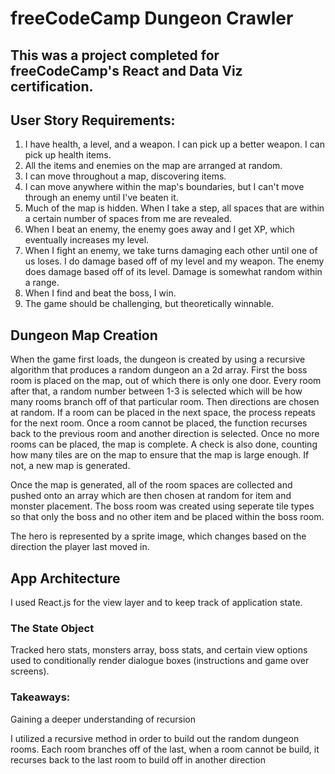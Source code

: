 # freeCodeCamp Dungeon Crawler

## This was a project completed for freeCodeCamp's React and Data Viz certification.

## User Story Requirements:
1. I have health, a level, and a weapon. I can pick up a better weapon. I can pick up health items.
2. All the items and enemies on the map are arranged at random.
3. I can move throughout a map, discovering items.
4. I can move anywhere within the map's boundaries, but I can't move through an enemy until I've beaten it.
5. Much of the map is hidden. When I take a step, all spaces that are within a certain number of spaces from me are revealed.
6. When I beat an enemy, the enemy goes away and I get XP, which eventually increases my level.
7. When I fight an enemy, we take turns damaging each other until one of us loses. I do damage based off of my level and my weapon. The enemy does damage based off of its level. Damage is somewhat random within a range.
8. When I find and beat the boss, I win.
9. The game should be challenging, but theoretically winnable.

## Dungeon Map Creation

When the game first loads, the dungeon is created by using a recursive algorithm that produces a random dungeon an a 2d array. First the boss room is placed on the map, out of which there is only one door. Every room after that, a random number between 1-3 is selected which will be how many rooms branch off of that particular room. Then directions are chosen at random. If a room can be placed in the next space, the process repeats for the next room. Once a room cannot be placed, the function recurses back to the previous room and another direction is selected. Once no more rooms can be placed, the map is complete. A check is also done, counting how many tiles are on the map to ensure that the map is large enough. If not, a new map is generated.

Once the map is generated, all of the room spaces are collected and pushed onto an array which are then chosen at random for item and monster placement. The boss room was created using seperate tile types so that only the boss and no other item and be placed within the boss room.

The hero is represented by a sprite image, which changes based on the direction the player last moved in.

## App Architecture
I used React.js for the view layer and to keep track of application state.

### The State Object
Tracked hero stats, monsters array, boss stats, and certain view options used to conditionally render dialogue boxes (instructions and game over screens).


### Takeaways:
Gaining a deeper understanding of recursion

I utilized a recursive method in order to build out the random dungeon rooms. Each room branches off of the last, when a room cannot be build, it recurses back to the last room to build off in another direction
